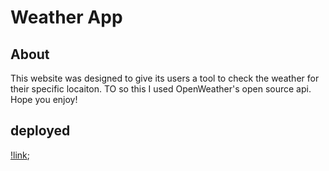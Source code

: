 # Weather App

## About
This website was designed to give its users a tool to check the weather for their specific locaiton. TO so this I used OpenWeather's open source api. Hope you enjoy!

## deployed

[!link](https://pstenger23.github.io/weather-api/);